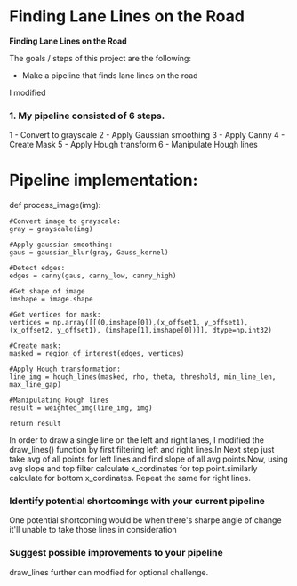 # **Finding Lane Lines on the Road** 


**Finding Lane Lines on the Road**

The goals / steps of this project are the following:
* Make a pipeline that finds lane lines on the road

I modified 

### 1. My pipeline consisted of 6 steps.

1 - Convert to grayscale
2 - Apply Gaussian smoothing
3 - Apply Canny
4 - Create Mask
5 - Apply Hough transform
6 - Manipulate Hough lines 


# Pipeline implementation:
def process_image(img):
    
    #Convert image to grayscale:
    gray = grayscale(img)
    
    #Apply gaussian smoothing:
    gaus = gaussian_blur(gray, Gauss_kernel)
    
    #Detect edges:
    edges = canny(gaus, canny_low, canny_high)  
    
    #Get shape of image 
    imshape = image.shape
    
    #Get vertices for mask:
    vertices = np.array([[(0,imshape[0]),(x_offset1, y_offset1), (x_offset2, y_offset1), (imshape[1],imshape[0])]], dtype=np.int32)   
    
    #Create mask:
    masked = region_of_interest(edges, vertices)
    
    #Apply Hough transformation:
    line_img = hough_lines(masked, rho, theta, threshold, min_line_len, max_line_gap)
    
    #Manipulating Hough lines
    result = weighted_img(line_img, img)
    
    return result

In order to draw a single line on the left and right lanes, I modified the draw_lines() function by first filtering left and right lines.In Next step just take avg of all points for left lines and find slope of all avg points.Now, using avg slope and top filter calculate x_cordinates for top point.similarly calculate for bottom x_cordinates. Repeat the same for right lines.

### Identify potential shortcomings with your current pipeline
One potential shortcoming would be  when there's sharpe angle of change it'll unable to take those lines in consideration

### Suggest possible improvements to your pipeline
draw_lines further can modfied for optional challenge.
